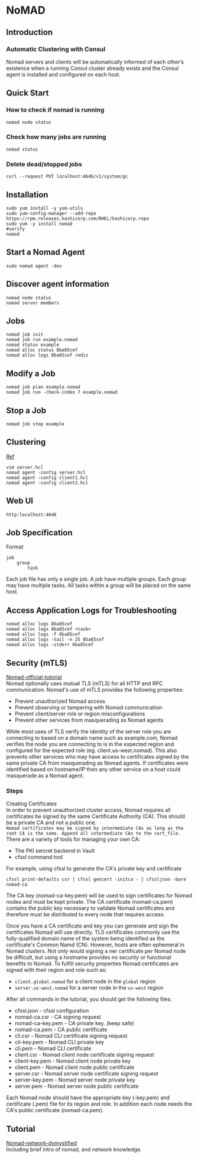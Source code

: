 # NoMAD
## Introduction
### Automatic Clustering with Consul
Nomad servers and clients will be automatically informed of each other’s existence when a running Consul cluster already exists and the Consul agent is installed and configured on each host.


## Quick Start
### How to check if nomad is running
`nomad node status`
### Check how many jobs are running
`nomad status`
### Delete dead/stopped jobs
`curl --request PUT localhost:4646/v1/system/gc`

## Installation
```
sudo yum install -y yum-utils
sudo yum-config-manager --add-repo https://rpm.releases.hashicorp.com/RHEL/hashicorp.repo
sudo yum -y install nomad
#verify
nomad
```

## Start a Nomad Agent
```
sudo nomad agent -dev
```

## Discover agent information
```
nomad node status
nomad server members
```

## Jobs
```
nomad job init
nomad job run example.nomad
nomad status example
nomad alloc status 8ba85cef
nomad alloc logs 8ba85cef redis
```

## Modify a Job
```
nomad job plan example.nomad
nomad job run -check-index 7 example.nomad
```

## Stop a Job
```
nomad job stop example
```

## Clustering
[Ref](https://learn.hashicorp.com/nomad/getting-started/cluster)
```
vim server.hcl
nomad agent -config server.hcl
nomad agent -config client1.hcl
nomad agent -config client2.hcl
```

## Web UI
`http:localhost:4646`

## Job Specification
Format
```
job
    group
        task
```
Each job file has only a single job.
A job have multiple groups.
Each group may have multiple tasks.
All tasks within a group will be placed on the same host.

## Access Application Logs for Troubleshooting
```
nomad alloc logs 8ba85cef
nomad alloc logs 8ba85cef <task>
nomad alloc logs -f 8ba85cef
nomad alloc logs -tail -n 25 8ba85cef
nomad alloc logs -stderr 8ba85cef
```
## Security (mTLS)
[Nomad-official-tutorial](https://learn.hashicorp.com/tutorials/nomad/security-enable-tls)  
Nomad optionally uses mutual TLS (mTLS) for all HTTP and RPC communication. Nomad's use of mTLS provides the following properties:  
* Prevent unauthorized Nomad access  
* Prevent observing or tampering with Nomad communication  
* Prevent client/server role or region misconfigurations  
* Prevent other services from masquerading as Nomad agents  

While most uses of TLS verify the identity of the server role you are connecting to based on a domain name such as example.com, Nomad verifies the node you are connecting to is in the expected region and configured for the expected role (eg. client.us-west.nomad). This also prevents other services who may have access to certificates signed by the same private CA from masquerading as Nomad agents. If certificates were identified based on hostname/IP then any other service on a host could masquerade as a Nomad agent.  
### Steps
Creating Certificates  
In order to prevent unauthorized cluster access, Nomad requires all certificates be signed by the same Certificate Authority (CA). This should be a private CA and not a public one.  
`Nomad certificates may be signed by intermediate CAs as long as the root CA is the same. Append all intermediate CAs to the cert_file.`  
There are a variety of tools for managing your own CA:  
* The PKI sercret backend in Vault  
* cfssl command tool
  
For example, using cfssl to generate the CA's private key and certificate  
```
cfssl print-defaults csr | cfssl gencert -initca - | cfssljson -bare nomad-ca
```  
The CA key (nomad-ca-key.pem) will be used to sign certificates for Nomad nodes and must be kept private. The CA certificate (nomad-ca.pem) contains the public key necessary to validate Nomad certificates and therefore must be distributed to every node that requires access.  

Once you have a CA certificate and key you can generate and sign the certificates Nomad will use directly. TLS certificates commonly use the fully-qualified domain name of the system being identified as the certificate's Common Namd (CN). However, hosts are often ephemeral in Nomad clusters. Not only would signing a ner certificate per Nomad node be difficult, but using a hostname provides no security or functional benefits to Nomad. To fulfill security properties Nomad certificates are signed with their region and role such as:  
* `client.global.nomad` for a client node in the `global` region  
* `server.us-west.nomad` for a server node in the `us-west` region  

After all commands in the tutorial, you should get the following files:  
* cfssl.json - cfssl configuration  
* nomad-ca.csr - CA signing request  
* nomad-ca-key.pem - CA private key. (keep safe)  
* nomad-ca.pem - CA public certificate  
* cli.csr - Nomad CLI certificate signing request  
* cli-key.pem - Nomad CLI private key  
* cli.pem - Nomad CLI certificate  
* client.csr - Nomad client node certificate signing request  
* client-key.pem - Nomad client node private key  
* client.pem - Nomad client node public certificate  
* server.csr - Nomad server node certificate signing request  
* server-key.pem - Nomad server node private key  
* server.pem - Nomad server node public certificate  

Each Nomad node should have the appropriate key (-key.pem) and certificate (.pem) file for its region and role. In addition each node needs the CA's public certificate (nomad-ca.pem).  

## Tutorial
[Nomad-network-dymystified](https://www.hashicorp.com/resources/nomad-networking-demystified/)  
Including brief intro of nomad, and network knowledge.  
